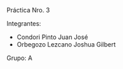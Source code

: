 Práctica Nro. 3

Integrantes:
- Condori Pinto Juan José
- Orbegozo Lezcano Joshua Gilbert

Grupo: A
